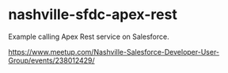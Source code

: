 # nashville-sfdc-apex-rest

Example calling Apex Rest service on Salesforce.

https://www.meetup.com/Nashville-Salesforce-Developer-User-Group/events/238012429/
